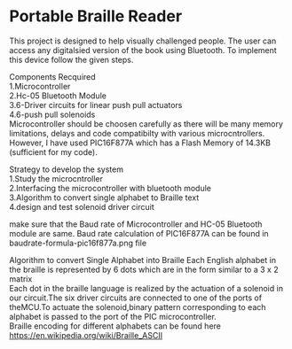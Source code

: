 # Portable Braille Reader

This project is designed to help visually challenged people. The user can access any digitalsied version of the book using Bluetooth. To implement this device follow the given steps.

Components Recquired<br />
1.Microcontroller<br />
2.Hc-05 Bluetooth Module<br />
3.6-Driver circuits for linear push pull actuators<br />
4.6-push pull solenoids<br />
    Microcontroller should be choosen carefully as there will be many memory limitations, delays and code compatibilty with various microcntrollers. However, I have used PIC16F877A which has a Flash Memory of 14.3KB (sufficient for my code).

Strategy to develop the system<br />
1.Study the microcntroller<br />
2.Interfacing the microcontroller with bluetooth module<br />
3.Algorithm to convert single alphabet to Braille text<br />
4.design and test solenoid driver circuit<br />
    
make sure that the Baud rate of Microcontroller and HC-05 Bluetooth module are same. Baud rate calculation of PIC16F877A can be found in baudrate-formula-pic16f877a.png file<br />

Algorithm to convert Single Alphabet into Braille
Each English alphabet in the braille is represented by 6 dots which are in the form similar to a 3 x 2 matrix <br />
Each dot in the braille language is realized by the actuation of a solenoid in our circuit.The six driver circuits are connected to one of the ports of theMCU.To actuate the solenoid,binary pattern corresponding to each alphabet is passed to the port of the PIC microcontroller.<br />
Braille encoding for different alphabets can be found here https://en.wikipedia.org/wiki/Braille_ASCII<br />



